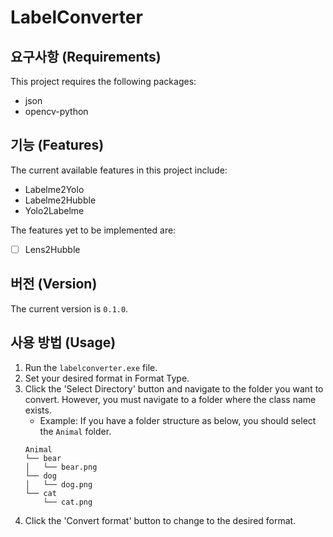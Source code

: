 # LabelConverter

## 요구사항 (Requirements)

This project requires the following packages:

- json
- opencv-python

## 기능 (Features)

The current available features in this project include:

- Labelme2Yolo
- Labelme2Hubble
- Yolo2Labelme

The features yet to be implemented are:

- [ ] Lens2Hubble

## 버전 (Version)

The current version is `0.1.0`.

## 사용 방법 (Usage)

1. Run the `labelconverter.exe` file.
2. Set your desired format in Format Type.
3. Click the 'Select Directory' button and navigate to the folder you want to convert. However, you must navigate to a folder where the class name exists.
    - Example: If you have a folder structure as below, you should select the `Animal` folder.
    ```
    Animal
    └── bear
    │   └── bear.png
    └── dog
    │   └── dog.png
    └── cat
        └── cat.png
    ```
4. Click the 'Convert format' button to change to the desired format.

